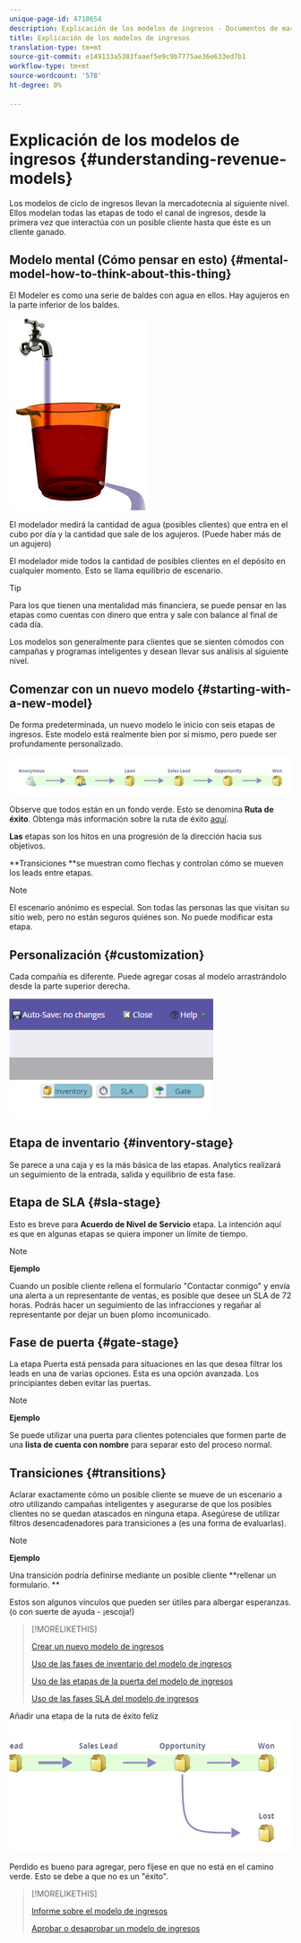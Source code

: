 ```yaml
---
unique-page-id: 4718654
description: Explicación de los modelos de ingresos - Documentos de marketing - Documentación del producto
title: Explicación de los modelos de ingresos
translation-type: tm+mt
source-git-commit: e149133a5383faaef5e9c9b7775ae36e633ed7b1
workflow-type: tm+mt
source-wordcount: '578'
ht-degree: 0%

---
```



# Explicación de los modelos de ingresos {#understanding-revenue-models}

Los modelos de ciclo de ingresos llevan la mercadotecnia al siguiente nivel. Ellos modelan todas las etapas de todo el canal de ingresos, desde la primera vez que interactúa con un posible cliente hasta que éste es un cliente ganado.

## Modelo mental (Cómo pensar en esto) {#mental-model-how-to-think-about-this-thing}

El Modeler es como una serie de baldes con agua en ellos. Hay agujeros en la parte inferior de los baldes.

![](assets/image2015-6-12-10-3a14-3a4.png)

El modelador medirá la cantidad de agua (posibles clientes) que entra en el cubo por día y la cantidad que sale de los agujeros. (Puede haber más de un agujero)

El modelador mide todos la cantidad de posibles clientes en el depósito en cualquier momento. Esto se llama equilibrio de escenario.

>[!TIP]
>
>Para los que tienen una mentalidad más financiera, se puede pensar en las etapas como cuentas con dinero que entra y sale con balance al final de cada día.

Los modelos son generalmente para clientes que se sienten cómodos con campañas y programas inteligentes y desean llevar sus análisis al siguiente nivel.

## Comenzar con un nuevo modelo {#starting-with-a-new-model}

De forma predeterminada, un nuevo modelo le inicio con seis etapas de ingresos. Este modelo está realmente bien por sí mismo, pero puede ser profundamente personalizado.

![](assets/image2015-6-12-9-3a43-3a11.png)

Observe que todos están en un fondo verde. Esto se denomina **Ruta de éxito**. Obtenga más información sobre la ruta de éxito [aquí](understanding-revenue-model-success-path.md).

**Las** etapas son los hitos en una progresión de la dirección hacia sus objetivos.

**Transiciones **se muestran como flechas y controlan cómo se mueven los leads entre etapas.

>[!NOTE]
>
>El escenario anónimo es especial. Son todas las personas las que visitan su sitio web, pero no están seguros quiénes son. No puede modificar esta etapa.

## Personalización {#customization}

Cada compañía es diferente. Puede agregar cosas al modelo arrastrándolo desde la parte superior derecha.

![](assets/image2015-6-12-9-3a45-3a36.png)

## Etapa de inventario {#inventory-stage}

Se parece a una caja y es la más básica de las etapas. Analytics realizará un seguimiento de la entrada, salida y equilibrio de esta fase.

## Etapa de SLA {#sla-stage}

Esto es breve para **Acuerdo de Nivel de Servicio** etapa. La intención aquí es que en algunas etapas se quiera imponer un límite de tiempo.

>[!NOTE]
>
>**Ejemplo**
>
>Cuando un posible cliente rellena el formulario &quot;Contactar conmigo&quot; y envía una alerta a un representante de ventas, es posible que desee un SLA de 72 horas. Podrás hacer un seguimiento de las infracciones y regañar al representante por dejar un buen plomo incomunicado.

## Fase de puerta {#gate-stage}

La etapa Puerta está pensada para situaciones en las que desea filtrar los leads en una de varias opciones. Esta es una opción avanzada. Los principiantes deben evitar las puertas.

>[!NOTE]
>
>**Ejemplo**
>
>Se puede utilizar una puerta para clientes potenciales que formen parte de una **lista de cuenta con nombre** para separar esto del proceso normal.

## Transiciones {#transitions}

Aclarar exactamente cómo un posible cliente se mueve de un escenario a otro utilizando campañas inteligentes y asegurarse de que los posibles clientes no se quedan atascados en ninguna etapa. Asegúrese de utilizar filtros desencadenadores para transiciones a (es una forma de evaluarlas).

>[!NOTE]
>
>**Ejemplo**
>
>Una transición podría definirse mediante un posible cliente **rellenar un formulario. **

Estos son algunos vínculos que pueden ser útiles para albergar esperanzas. (o con suerte de ayuda - ¡escoja!)

>[!MORELIKETHIS]
>
>[Crear un nuevo modelo de ingresos](create-a-new-revenue-model.md)
>
>[Uso de las fases de inventario del modelo de ingresos](using-revenue-model-inventory-stages.md)
>
>[Uso de las etapas de la puerta del modelo de ingresos](using-revenue-model-gate-stages.md)
>
>[Uso de las fases SLA del modelo de ingresos](using-revenue-model-sla-stages.md)

Añadir una etapa de la ruta de éxito feliz   ![](assets/image2015-6-12-10-3a10-3a26.png)

Perdido es bueno para agregar, pero fíjese en que no está en el camino verde. Esto se debe a que no es un &quot;éxito&quot;.

>[!MORELIKETHIS]
>
>[Informe sobre el modelo de ingresos](report-on-your-revenue-model.md)
>
>[Aprobar o desaprobar un modelo de ingresos](approve-unapprove-a-revenue-model.md)

